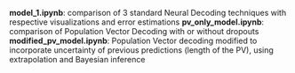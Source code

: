 **model_1.ipynb**: comparison of 3 standard Neural Decoding techniques with respective visualizations and error estimations
**pv_only_model.ipynb**: comparison of Population Vector Decoding with or without dropouts <br>
**modified_pv_model.ipynb**: Population Vector decoding modified to incorporate uncertainty of previous predictions (length of the PV), using extrapolation and Bayesian inference
